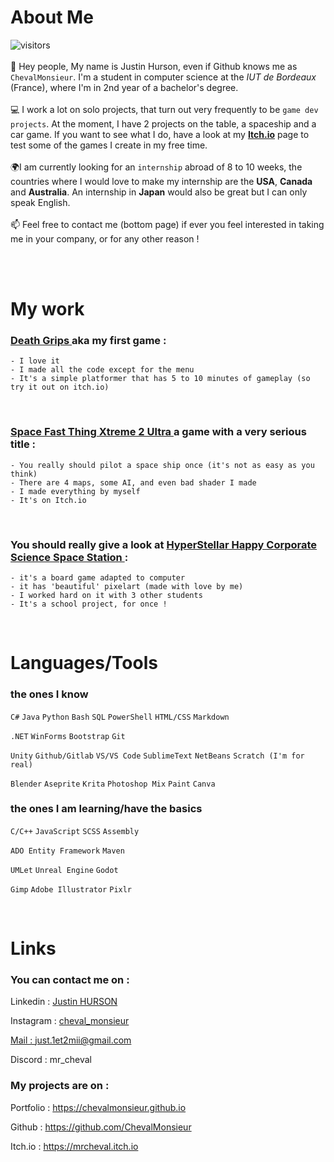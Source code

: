 # About Me
![visitors](https://vbr.wocr.tk/badge?page_id=ChevalMonsieur.ChevalMonsieur&color=00cf00) <br> <br>
👋 Hey people, My name is Justin Hurson, even if Github knows me as ``ChevalMonsieur``. I'm a student in computer science at the <i>IUT de Bordeaux</i> (France),
where I'm in 2nd year of a bachelor's degree. 
<br><br>💻 I work a lot on solo projects, that turn out very frequently to be ``game dev projects``. At the moment, I have 2 projects on the table, a spaceship and a car game.
If you want to see what I do, have a look at my <a href="https://mrcheval.itch.io" target="_blank"> <b>Itch.io</b></a> page to test some of the games I create in my free time.
<br><br>🌍I am currently looking for an ``internship`` abroad of 8 to 10 weeks, the countries where I would love to make my internship are the <b>USA</b>, <b>Canada</b> and <b>Australia</b>.
An internship in <b>Japan</b> would also be great but I can only speak English.
<br><br> 📫 Feel free to contact me (bottom page) if ever you feel interested in taking me in your company, or for any other reason !

<br><br>

# My work 

### <a href="https://github.com/Kamizzs/JeuJK" target=”_blank”> Death Grips </a> aka my first game :
````
- I love it
- I made all the code except for the menu
- It's a simple platformer that has 5 to 10 minutes of gameplay (so try it out on itch.io)
````

<br>

### <a href="https://mrcheval.itch.io/spacefastthingxtreme2ultra" target=”_blank”> Space Fast Thing Xtreme 2 Ultra </a> a game with a very serious title :
````
- You really should pilot a space ship once (it's not as easy as you think)
- There are 4 maps, some AI, and even bad shader I made
- I made everything by myself
- It's on Itch.io
````

<br>

### You should really give a look at <a href="https://github.com/ChevalMonsieur/HyperstellarHappyCorporateScienceSpaceStation" target=”_blank”> HyperStellar Happy Corporate Science Space Station </a> :
````
- it's a board game adapted to computer
- it has 'beautiful' pixelart (made with love by me)
- I worked hard on it with 3 other students
- It's a school project, for once !
````

<br>

# Languages/Tools

### the ones I know
``C#`` ``Java`` ``Python`` ``Bash`` ``SQL`` ``PowerShell`` ``HTML/CSS`` ``Markdown``

``.NET`` ``WinForms`` ``Bootstrap`` ``Git``

``Unity`` ``Github/Gitlab`` ``VS/VS Code`` ``SublimeText`` ``NetBeans`` ``Scratch (I'm for real)``

``Blender`` ``Aseprite`` ``Krita`` ``Photoshop Mix`` ``Paint`` ``Canva``

### the ones I am learning/have the basics
``C/C++`` ``JavaScript`` ``SCSS`` ``Assembly``
 
``ADO Entity Framework`` ``Maven`` 

``UMLet`` ``Unreal Engine`` ``Godot`` 

``Gimp`` ``Adobe Illustrator`` ``Pixlr``

<br>

<!--# Stats  

<img height="200px" src="https://github-readme-streak-stats.herokuapp.com/?user=ChevalMonsieur"/>-->


# Links

### You can contact me on :
Linkedin : <a href="https://www.linkedin.com/in/justin-hurson-0794b1253/"> Justin HURSON </a>

Instagram : <a href="https://www.instagram.com/cheval_monsieur/"> cheval_monsieur

Mail : <a href="mailto:just.1et2mii@gmail.com"> just.1et2mii@gmail.com </a>

Discord : mr_cheval


### My projects are on :
Portfolio : https://chevalmonsieur.github.io

Github : https://github.com/ChevalMonsieur

Itch.io : https://mrcheval.itch.io
